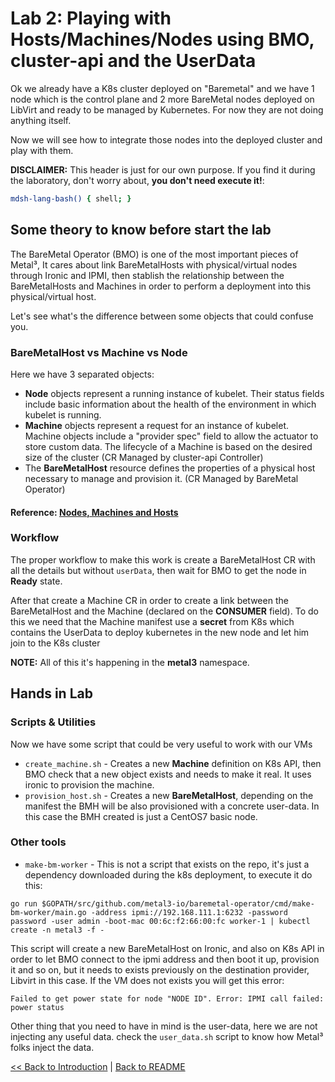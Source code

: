 # Lab 2: Playing with Hosts/Machines/Nodes using BMO, cluster-api and the UserData

Ok we already have a K8s cluster deployed on "Baremetal" and we have 1 node which is the control plane and 2 more BareMetal nodes deployed on LibVirt and ready to be managed by Kubernetes. For now they are not doing anything itself.

Now we will see how to integrate those nodes into the deployed cluster and play with them.

**DISCLAIMER:** This header is just for our own purpose. If you find it during the laboratory, don't worry about, **you don't need execute it!**:

```bash @mdsh
mdsh-lang-bash() { shell; }
```

## Some theory to know before start the lab

The BareMetal Operator (BMO) is one of the most important pieces of Metal³, It cares about link BareMetalHosts with physical/virtual nodes through Ironic and IPMI, then stablish the relationship between the BareMetalHosts and Machines in order to perform a deployment into this physical/virtual host.

Let's see what's the difference between some objects that could confuse you.

### BareMetalHost vs Machine vs Node

Here we have 3 separated objects:

- **Node** objects represent a running instance of kubelet. Their status fields include basic information about the health of the environment in which kubelet is running.
- **Machine** objects represent a request for an instance of kubelet. Machine objects include a "provider spec" field to allow the actuator to store custom data. The lifecycle of a Machine is based on the desired size of the cluster (CR Managed by cluster-api Controller)
- The **BareMetalHost** resource defines the properties of a physical host necessary to manage and provision it. (CR Managed by BareMetal Operator)

#### Reference: [Nodes, Machines and Hosts](https://github.com/metal3-io/metal3-docs/blob/master/design/nodes-machines-and-hosts.md#data-model)

### Workflow

The proper workflow to make this work is create a BareMetalHost CR with all the details but without `userData`, then wait for BMO to get the node in **Ready** state.

After that create a Machine CR in order to create a link between the BareMetalHost and the Machine (declared on the **CONSUMER** field). To do this we need that the Machine manifest use a **secret** from K8s which contains the UserData to deploy kubernetes in the new node and let him join to the K8s cluster

**NOTE:** All of this it's happening in the **metal3** namespace.

## Hands in Lab



### Scripts & Utilities

Now we have some script that could be very useful to work with our VMs

- `create_machine.sh` - Creates a new **Machine** definition on K8s API, then BMO check that a new object exists and needs to make it real. It uses ironic to provision the machine.
- `provision_host.sh` - Creates a new **BareMetalHost**, depending on the manifest the BMH will be also provisioned with a concrete user-data. In this case the BMH created is just a CentOS7 basic node.


### Other tools

- `make-bm-worker` - This is not a script that exists on the repo, it's just a dependency downloaded during the k8s deployment, to execute it do this:
```
go run $GOPATH/src/github.com/metal3-io/baremetal-operator/cmd/make-bm-worker/main.go -address ipmi://192.168.111.1:6232 -password password -user admin -boot-mac 00:6c:f2:66:00:fc worker-1 | kubectl create -n metal3 -f -
```
  This script will create a new BareMetalHost on Ironic, and also on K8s API in order to let BMO connect to the ipmi address and then boot it up, provision it and so on, but it needs to exists previously on the destination provider, Libvirt in this case. If the VM does not exists you will get this error:
  ```
  Failed to get power state for node "NODE ID". Error: IPMI call failed: power status
  ```
  Other thing that you need to have in mind is the user-data, here we are not injecting any useful data. check the `user_data.sh` script to know how Metal³ folks inject the data.

[<< Back to Introduction](lab001.md) | [Back to README](../README.md)
